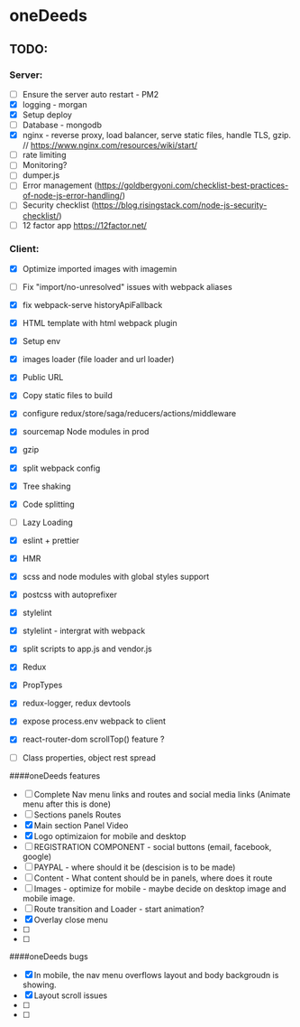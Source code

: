 # oneDeeds

## TODO:

### Server:

- [ ] Ensure the server auto restart - PM2
- [x] logging - morgan
- [x] Setup deploy
- [ ] Database - mongodb
- [x] nginx - reverse proxy, load balancer, serve static files, handle TLS, gzip. // https://www.nginx.com/resources/wiki/start/
- [ ] rate limiting
- [ ] Monitoring?
- [ ] dumper.js
- [ ] Error management (https://goldbergyoni.com/checklist-best-practices-of-node-js-error-handling/)
- [ ] Security checklist (https://blog.risingstack.com/node-js-security-checklist/)
- [ ] 12 factor app https://12factor.net/

### Client:

- [x] Optimize imported images with imagemin
- [ ] Fix "import/no-unresolved" issues with webpack aliases
- [x] fix webpack-serve historyApiFallback
- [x] HTML template with html webpack plugin
- [x] Setup env
- [x] images loader (file loader and url loader)
- [x] Public URL
- [x] Copy static files to build
- [x] configure redux/store/saga/reducers/actions/middleware
- [x] sourcemap Node modules in prod
- [x] gzip
- [x] split webpack config
- [x] Tree shaking
- [x] Code splitting
- [ ] Lazy Loading
- [x] eslint + prettier
- [x] HMR
- [x] scss and node modules with global styles support
- [x] postcss with autoprefixer
- [x] stylelint
- [x] stylelint - intergrat with webpack
- [x] split scripts to app.js and vendor.js
- [x] Redux
- [x] PropTypes
- [x] redux-logger, redux devtools
- [x] expose process.env webpack to client
- [x] react-router-dom scrollTop() feature ?
- [ ] Class properties, object rest spread


####oneDeeds features
- [ ] Complete Nav menu links and routes and social media links (Animate menu after this is done)
- [ ] Sections panels Routes
- [x] Main section Panel Video
- [x] Logo optimizaion for mobile and desktop
- [ ] REGISTRATION COMPONENT - social buttons (email, facebook, google)
- [ ] PAYPAL - where should it be (descision is to be made)
- [ ] Content - What content should be in panels, where does it route
- [ ] Images - optimize for mobile - maybe decide on desktop image and mobile image.
- [ ] Route transition and Loader - start animation?
- [x] Overlay close menu
- [ ]
- [ ]


####oneDeeds bugs
- [x] In mobile, the nav menu overflows layout and body backgroudn is showing.
- [x] Layout scroll issues
- [ ]
- [ ]
